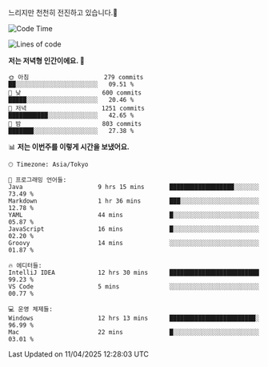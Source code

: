 느리지만 천천히 전진하고 있습니다.🐢

<!--START_SECTION:waka-->
![Code Time](http://img.shields.io/badge/Code%20Time-1%2C562%20hrs-blue)

![Lines of code](https://img.shields.io/badge/%EC%A0%80%EB%8A%94%20%EC%97%AC%ED%83%9C%EA%B9%8C%EC%A7%80%20-917.5%20thousand%20%EC%A4%84%EC%9D%98%20%EC%BD%94%EB%93%9C%EB%A5%BC%20%EC%9E%91%EC%84%B1%ED%96%88%EC%96%B4%EC%9A%94.-blue)

**저는 저녁형 인간이에요. 🦉** 

```text
🌞 아침                     279 commits         ██░░░░░░░░░░░░░░░░░░░░░░░   09.51 % 
🌆 낮　                     600 commits         █████░░░░░░░░░░░░░░░░░░░░   20.46 % 
🌃 저녁                     1251 commits        ███████████░░░░░░░░░░░░░░   42.65 % 
🌙 밤　                     803 commits         ███████░░░░░░░░░░░░░░░░░░   27.38 % 
```


📊 **저는 이번주를 이렇게 시간을 보냈어요.** 

```text
🕑︎ Timezone: Asia/Tokyo

💬 프로그래밍 언어들: 
Java                     9 hrs 15 mins       ██████████████████░░░░░░░   73.49 % 
Markdown                 1 hr 36 mins        ███░░░░░░░░░░░░░░░░░░░░░░   12.78 % 
YAML                     44 mins             █░░░░░░░░░░░░░░░░░░░░░░░░   05.87 % 
JavaScript               16 mins             █░░░░░░░░░░░░░░░░░░░░░░░░   02.20 % 
Groovy                   14 mins             ░░░░░░░░░░░░░░░░░░░░░░░░░   01.87 % 

🔥 에디터들: 
IntelliJ IDEA            12 hrs 30 mins      █████████████████████████   99.23 % 
VS Code                  5 mins              ░░░░░░░░░░░░░░░░░░░░░░░░░   00.77 % 

💻 운영 체제들: 
Windows                  12 hrs 13 mins      ████████████████████████░   96.99 % 
Mac                      22 mins             █░░░░░░░░░░░░░░░░░░░░░░░░   03.01 % 
```


 Last Updated on 11/04/2025 12:28:03 UTC
<!--END_SECTION:waka-->
